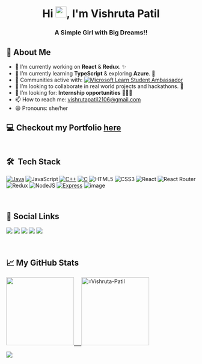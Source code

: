 <h1 align="center">Hi <img src="https://github.com/TheDudeThatCode/TheDudeThatCode/blob/master/Assets/Hi.gif" width="29px">, I'm Vishruta Patil</h1>
<h3 align="center">A Simple Girl with Big Dreams!!</h3>
<h2></h2>

## 🧐 About Me

- 🔭 I’m currently working on **React** & **Redux**. ✨
- 🌱 I’m currently learning **TypeScript** & exploring **Azure**. 🚀
- 🙌 Communities active with: [![Microsoft Learn Student Ambassador](https://img.shields.io/badge/-Microsoft_Learn_Student_Ambassador-blue?style=plastic&logo=microsoft&link=https://studentambassadors.microsoft.com/en-US/profile/120569)](https://studentambassadors.microsoft.com/en-US/profile/120569)
- 👯 I’m looking to collaborate in real world projects and hackathons. 🤗
- 🤔 I’m looking for: **Internship opportunities** 👩‍💻🔥
- 📫 How to reach me: vishrutapatil2106@gmail.com
- 😄 Pronouns: she/her

<h2></h2>

<h2>💻 Checkout my Portfolio <a href="https://vishrutapatil.netlify.app/">here</a>
<br> <br>
  
 <h2> 🛠 &nbsp;Tech Stack</h3>

[![Java](https://img.shields.io/badge/Java-ED8B00?style=for-the-badge&logo=java&logoColor=white)](https://www.java.com/en/)
![JavaScript](https://img.shields.io/badge/javascript-%23323330.svg?style=for-the-badge&logo=javascript&logoColor=%23F7DF1E)
[![C++](https://img.shields.io/badge/C%2B%2B-00599C?style=for-the-badge&logo=c%2B%2B&logoColor=white)](https://img.shields.io/badge/C%2B%2B-00599C?style=for-the-badge&logo=c%2B%2B&logoColor=white)
[![C](https://img.shields.io/badge/C-00599C?style=for-the-badge&logo=c&logoColor=white)](https://img.shields.io/badge/C-00599C?style=for-the-badge&logo=c&logoColor=white)
![HTML5](https://img.shields.io/badge/html5-%23E34F26.svg?style=for-the-badge&logo=html5&logoColor=white)
![CSS3](https://img.shields.io/badge/css3-%231572B6.svg?style=for-the-badge&logo=css3&logoColor=white)
![React](https://img.shields.io/badge/react-%2320232a.svg?style=for-the-badge&logo=react&logoColor=%2361DAFB)
![React Router](https://img.shields.io/badge/React_Router-CA4245?style=for-the-badge&logo=react-router&logoColor=white)
![Redux](https://img.shields.io/badge/redux-%23593d88.svg?style=for-the-badge&logo=redux&logoColor=white)
![NodeJS](https://img.shields.io/badge/node.js-6DA55F?style=for-the-badge&logo=node.js&logoColor=white)
[![Express](https://img.shields.io/badge/Express.js-404D59?style=for-the-badge)](https://img.shields.io/badge/Express.js-404D59?style=for-the-badge)
![image](https://img.shields.io/badge/MongoDB-4EA94B?style=for-the-badge&logo=mongodb&logoColor=white)

 <br>
  
<h2>🔗 Social Links </h2>

<a href="http://www.linkedin.com/in/vishruta-patil-30106b204" target="_blank"><img src="https://img.shields.io/badge/LinkedIn-0077B5?style=for-the-badge&logo=linkedin&logoColor=white"/></a>
<a href="https://github.com/Vishruta-Patil" target="_blank"><img src="https://img.shields.io/badge/GitHub-100000?style=for-the-badge&logo=github&logoColor=white"/></a>
<a href="https://vishrutapatil2106.medium.com/" target="_blank"><img src="https://img.shields.io/badge/Medium-12100E?style=for-the-badge&logo=medium&logoColor=white"/></a>
<a href="https://twitter.com/vishruta_patil" target="_blank"><img src="https://img.shields.io/badge/Twitter-1DA1F2?style=for-the-badge&logo=twitter&logoColor=white"/></a>
<a href="https://www.instagram.com/_vishruta_9/" target="_blank"><img src="https://img.shields.io/badge/Instagram-E4405F?style=for-the-badge&logo=instagram&logoColor=white"/></a>

<br>

<h2>📈 My GitHub Stats </h2>
<a href="https://github.com/Vishruta-Patil">
  <img height="180em" src="https://github-readme-stats.vercel.app/api?username=Vishruta-Patil&show_icons=true&theme=radical" /> &nbsp; &nbsp;
  <img height="180em" src="https://github-readme-stats.vercel.app/api/top-langs?username=Vishruta-Patil&show_icons=true&locale=en&layout=compact&theme=aura_dark" alt="=Vishruta-Patil" />
</a>
  
<br/> 
  
 <p align="left"> <img src="https://visitor-badge.laobi.icu/badge?page_id=vishruta-patil.vishruta-patil" /> </p>
